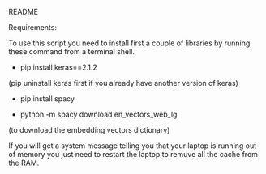 README

Requirements:

To use this script you need to install first a couple of libraries by running these command from a terminal shell.

- pip install keras==2.1.2

(pip uninstall keras first if you already have another version of keras)

- pip install spacy

- python -m spacy download en_vectors_web_lg

(to download the embedding vectors dictionary)

If you will get a system message telling you that your laptop is running out of memory 
you just need to restart the laptop to remuve all the cache from the RAM.
